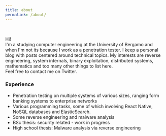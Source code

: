 ```yaml
---
title: about
permalink: /about/
---
```


<br>
<!-- <h1 class="author-name">{{ site.author.name}} </h1> -->
<!-- <h1 class="author-name">{{ site.title }}</h1> -->

<!-- {{site.description}} -->

Hi!  
I'm a studying computer engineering at the University of Bergamo and when I'm not its because
I work as a penetration tester. I keep a personal blog with posts centered around technical topics.
My interests are reverse engineering, system internals, binary exploitation, distributed systems, mathematics and 
too many other things to list here.  
Feel free to contact me on Twitter.

### Experience

- Penetration testing on multiple systems of various sizes, ranging form banking systems to enterprise networks 
- Various programming tasks, some of which involving React Native, NoSQL databases and ElasticSearch.
- Some reverse engineering and malware analysis
- BSc thesis: security related - work in progress
- High school thesis: Malware analysis via reverse engineering


<div class="pagination">
  <!-- {% if site.author.email %} -->
  <!--   <a href="mailto:{{ site.author.email }}" class="social-media-icons"><i class="fa fa-2x fa-envelope" aria-hidden="true"></i></a> -->
  <!-- {% endif %} -->
  <!-- {% if site.author.twitter %} -->
  <!--   <a href="{{ site.author.twitter }}" class="social-media-icons"><i class="fa fa-2x fa-twitter" aria-hidden="true"></i></a> -->
  <!-- {% endif %} -->
  <!-- {% if site.author.github %} -->
  <!--   <a href="{{ site.author.github }}" class="social-media-icons"><i class="fa fa-2x fa-github" aria-hidden="true"></i></a> -->
  <!-- {% endif %} -->
  <!-- <a href="{{ site.url }}/assets/key.html" class="social-media-icons"><i class="fa fa-2x fa-key" aria-hidden="true"></i></a> -->
</div>

